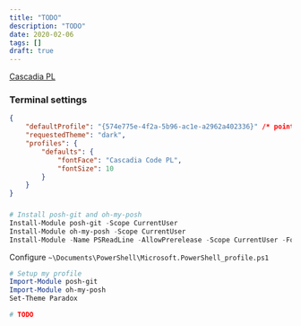```yaml
---
title: "TODO"
description: "TODO"
date: 2020-02-06
tags: []
draft: true
---
```


[Cascadia PL](https://github.com/microsoft/cascadia-code/releases)

### Terminal settings

```json
{
    "defaultProfile": "{574e775e-4f2a-5b96-ac1e-a2962a402336}" /* points to the powershell core profile */,
    "requestedTheme": "dark",
    "profiles": {
        "defaults": {
            "fontFace": "Cascadia Code PL",
            "fontSize": 10
        }
    }
}
```

###

```powershell
# Install posh-git and oh-my-posh
Install-Module posh-git -Scope CurrentUser
Install-Module oh-my-posh -Scope CurrentUser
Install-Module -Name PSReadLine -AllowPrerelease -Scope CurrentUser -Force -SkipPublisherCheck # Since i use PS Core
```

Configure `~\Documents\PowerShell\Microsoft.PowerShell_profile.ps1`

```powershell
# Setup my profile
Import-Module posh-git
Import-Module oh-my-posh
Set-Theme Paradox

# TODO
```

